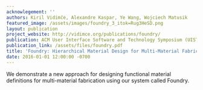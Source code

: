 ```yaml
---
acknowlegement: ''
authors: Kiril Vidimče, Alexandre Kaspar, Ye Wang, Wojciech Matusik
featured_image: /assets/images/foundry_3_itok=Rug3HeSD.png
layout: publication
project_website: http://vidimce.org/publications/foundry/
publication: ACM User Interface Software and Technology Symposium (UIST), 2016
publication_link: /assets/files/foundry.pdf
title: 'Foundry: Hierarchical Material Design for Multi-Material Fabrication'
date: 2016-01-01 12:00:00 -0700
---
```


We demonstrate a new approach for designing functional material definitions for multi-material fabrication using our system called Foundry.